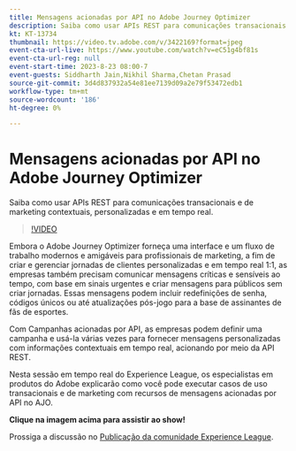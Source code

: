 ```yaml
---
title: Mensagens acionadas por API no Adobe Journey Optimizer
description: Saiba como usar APIs REST para comunicações transacionais e de marketing contextuais, personalizadas e em tempo real.
kt: KT-13734
thumbnail: https://video.tv.adobe.com/v/3422169?format=jpeg
event-cta-url-live: https://www.youtube.com/watch?v=eC51g4bf81s
event-cta-url-reg: null
event-start-time: 2023-8-23 08:00-7
event-guests: Siddharth Jain,Nikhil Sharma,Chetan Prasad
source-git-commit: 3d4d837932a54e81ee7139d09a2e79f53472edb1
workflow-type: tm+mt
source-wordcount: '186'
ht-degree: 0%

---
```


# Mensagens acionadas por API no Adobe Journey Optimizer

Saiba como usar APIs REST para comunicações transacionais e de marketing contextuais, personalizadas e em tempo real.

>[!VIDEO](https://video.tv.adobe.com/v/3422169/?learn=on)

Embora o Adobe Journey Optimizer forneça uma interface e um fluxo de trabalho modernos e amigáveis para profissionais de marketing, a fim de criar e gerenciar jornadas de clientes personalizadas e em tempo real 1:1, as empresas também precisam comunicar mensagens críticas e sensíveis ao tempo, com base em sinais urgentes e criar mensagens para públicos sem criar jornadas. Essas mensagens podem incluir redefinições de senha, códigos únicos ou até atualizações pós-jogo para a base de assinantes de fãs de esportes.

Com Campanhas acionadas por API, as empresas podem definir uma campanha e usá-la várias vezes para fornecer mensagens personalizadas com informações contextuais em tempo real, acionando por meio da API REST.

Nesta sessão em tempo real do Experience League, os especialistas em produtos do Adobe explicarão como você pode executar casos de uso transacionais e de marketing com recursos de mensagens acionadas por API no AJO.

**Clique na imagem acima para assistir ao show!**

Prossiga a discussão no [Publicação da comunidade Experience League](https://experienceleaguecommunities.adobe.com/t5/journey-optimizer-discussions/experience-league-live-post-session-discussion-api-triggered/m-p/614273#M132).
